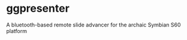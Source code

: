 ggpresenter
===========

A bluetooth-based remote slide advancer for the archaic Symbian S60 platform